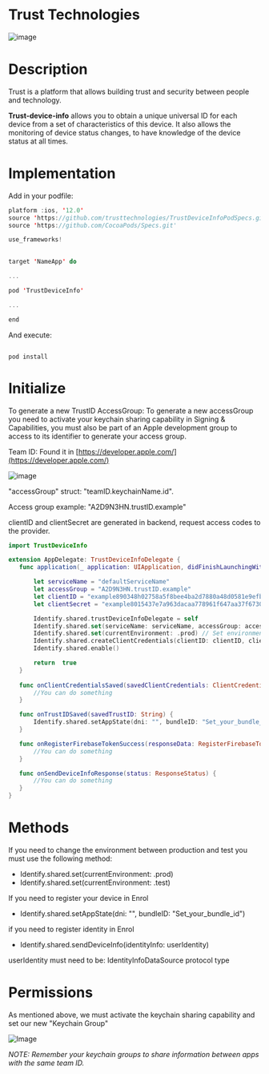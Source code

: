   

# Trust Technologies

![image](https://avatars2.githubusercontent.com/u/42399326?s=200&v=4)

# Description

Trust is a platform that allows building trust and security between people and technology.

**Trust-device-info**  allows you to obtain a unique universal ID for each device from a set of characteristics of this device. It also allows the monitoring of device status changes, to have knowledge of the device status at all times.  

# Implementation

Add in your podfile:

``` Swift
platform :ios, '12.0'
source 'https://github.com/trusttechnologies/TrustDeviceInfoPodSpecs.git'
source 'https://github.com/CocoaPods/Specs.git'

use_frameworks!
  

target 'NameApp' do

...

pod 'TrustDeviceInfo'

...

end
```

And execute:

```

pod install

```
# Initialize

To generate a new TrustID
AccessGroup: To generate a new accessGroup you need to activate your keychain sharing capability in Signing & Capabilities, you must also be part of an Apple development group to access to its identifier to generate your access group.

Team ID: Found it in [https://developer.apple.com/](https://developer.apple.com/)

![image](https://github.com/trusttechnologies/lat_trust_mobile_ios_trust-identify_library/blob/master/Apple%20Team%20id.png?raw=true)

"accessGroup" struct: "teamID.keychainName.id". 

Access group example: "A2D9N3HN.trustID.example"

clientID and clientSecret are generated in backend, request access codes to the provider.

 ```swift
import TrustDeviceInfo

extension AppDelegate: TrustDeviceInfoDelegate {
	func application(_ application: UIApplication, didFinishLaunchingWithOptions launchOptions: [UIApplication.LaunchOptionsKey: Any]?) -> Bool {

		let serviceName = "defaultServiceName"
		let accessGroup = "A2D9N3HN.trustID.example"
		let clientID = "example890348h02758a5f8bee4ba2d7880a48d0581e9efb"
		let clientSecret = "example8015437e7a963dacaa778961f647aa37f6730bd"

		Identify.shared.trustDeviceInfoDelegate = self
		Identify.shared.set(serviceName: serviceName, accessGroup: accessGroup) // Sharing Access to Keychain 
		Identify.shared.set(currentEnvironment: .prod) // Set environment
		Identify.shared.createClientCredentials(clientID: clientID, clientSecret: clientSecret)
		Identify.shared.enable()

		return  true
	}
	
	func onClientCredentialsSaved(savedClientCredentials: ClientCredentials) {
		//You can do something
	}

	func onTrustIDSaved(savedTrustID: String) {
		Identify.shared.setAppState(dni: "", bundleID: "Set_your_bundle_id")
	}

	func onRegisterFirebaseTokenSuccess(responseData: RegisterFirebaseTokenResponse) {
		//You can do something
	}

	func onSendDeviceInfoResponse(status: ResponseStatus) {
		//You can do something
	}
}
```
# Methods

If you need to change the environment between production and test you must use the following method:
- Identify.shared.set(currentEnvironment: .prod)
- Identify.shared.set(currentEnvironment: .test)

If you need to register your device in Enrol
- Identify.shared.setAppState(dni: "", bundleID: "Set_your_bundle_id")

if you need to register identity in Enrol
- Identify.shared.sendDeviceInfo(identityInfo: userIdentity)

userIdentity must need to be: IdentityInfoDataSource protocol type

# Permissions

As mentioned above, we must activate the keychain sharing capability and set our new "Keychain Group" 

![Image](https://github.com/trusttechnologies/lat_trust_mobile_ios_trust-identify_library/blob/master/keychain%20capability.png?raw=true)

*NOTE: Remember your keychain groups to share information between apps with the same team ID.*
